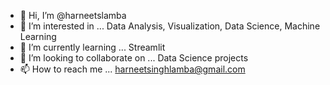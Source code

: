 - 👋 Hi, I’m @harneetslamba
- 👀 I’m interested in ... Data Analysis, Visualization, Data Science, Machine Learning
- 🌱 I’m currently learning ... Streamlit
- 💞️ I’m looking to collaborate on ... Data Science projects
- 📫 How to reach me ... harneetsinghlamba@gmail.com

<!---
harneetslamba/harneetslamba is a ✨ special ✨ repository because its `README.md` (this file) appears on your GitHub profile.
You can click the Preview link to take a look at your changes.
--->
